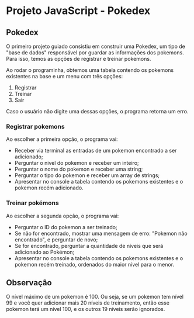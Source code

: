 # Projeto JavaScript - Pokedex

## Pokedex

O primeiro projeto guiado consistiu em construir uma Pokedex, um tipo de "base de dados" responsável por guardar as informações dos pokemons. Para isso, temos as opções de registrar e treinar pokemons.

Ao rodar o programinha, obtemos uma tabela contendo os pokemons existentes na base e um menu com três opções: 
1. Registrar
2. Treinar
3. Sair

Caso o usuário não digite uma dessas opções, o programa retorna um erro.


### Registrar pokemons

Ao escolher a primeira opção, o programa vai:

- Receber via terminal as entradas de um pokemon encontrado a ser adicionado;
- Perguntar o nivel do pokemon e receber um inteiro;
- Perguntar o nome do pokemon e receber uma string;
- Perguntar o tipo do pokemon e receber um array de strings;
- Apresentar no console a tabela contendo os pokemons existentes e o pokemon recém adicionado.

### Treinar pokémons

Ao escolher a segunda opção, o programa vai:

- Perguntar o ID do pokemon a ser treinado;
- Se não for encontrado, mostrar uma mensagem de erro: "Pokemon não encontrado", e perguntar de novo;
- Se for encontrado, perguntar a quantidade de níveis que será adicionado ao Pokémon;
- Apresentar no console a tabela contendo os pokemons existentes e o pokemon recém treinado, ordenados do maior nível para o menor.

## Observação

O nível máximo de um pokemon é 100. Ou seja, se um pokemon tem nível 99 e você quer adicionar mais 20 níveis de treinamento, então esse pokemon terá um nível 100, e os outros 19 níveis serão ignorados. 

